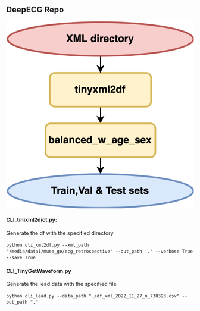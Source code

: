 ## DeepECG Repo

![image](flowchart_deepecg.drawio.png)

#### CLI_tinixml2dict.py:

Generate the df with the specified directory

`python cli_xml2df.py --xml_path "/media/data1/muse_ge/ecg_retrospective" --out_path '.' --verbose True --save True`

#### CLI_TinyGetWaveform.py

Generate the lead data with the specified file

`python cli_lead.py --data_path "./df_xml_2022_11_27_n_738393.csv" --out_path "."`
